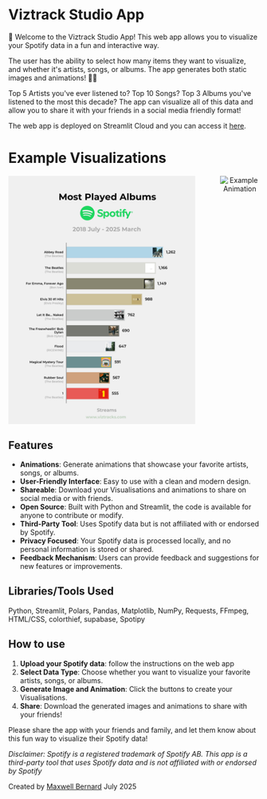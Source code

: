 # Viztrack Studio App
👋 Welcome to the Viztrack Studio App! This web app allows you to visualize your Spotify data in a fun and interactive way.

The user has the ability to select how many items they want to visualize, and whether it's artists, songs, or albums. The app generates both static images and animations! 🎵🎵

Top 5 Artists you've ever listened to? Top 10 Songs? Top 3 Albums you've listened to the most this decade? The app can visualize all of this data and allow you to share it with your friends in a social media friendly format! 

The web app is deployed on Streamlit Cloud and you can access it [here](https://maxwell-bernard-spotify-animation-app.streamlit.app/).

# Example Visualizations

<p align="center" style="display: flex; justify-content: center; gap: 50px;">
    <img src="./assets/visuals/album_name_Streams_visual_max.jpg" alt="Example Visualization 1" width="375">
    <img src="./assets/visuals/artist_name_Streams_animation.gif" alt="Example Animation" width="375">
</p>


## Features
- **Animations**: Generate animations that showcase your favorite artists, songs, or albums.
- **User-Friendly Interface**: Easy to use with a clean and modern design.
- **Shareable**: Download your Visualisations and animations to share on social media or with friends.
- **Open Source**: Built with Python and Streamlit, the code is available for anyone to contribute or modify.
- **Third-Party Tool**: Uses Spotify data but is not affiliated with or endorsed by Spotify.
- **Privacy Focused**: Your Spotify data is processed locally, and no personal information is stored or shared.
- **Feedback Mechanism**: Users can provide feedback and suggestions for new features or improvements.

## Libraries/Tools Used
Python, Streamlit, Polars, Pandas, Matplotlib, NumPy, Requests, FFmpeg, HTML/CSS, colorthief, supabase, Spotipy

## How to use
1. **Upload your Spotify data**: follow the instructions on the web app
2. **Select Data Type**: Choose whether you want to visualize your favorite artists, songs, or albums.
3. **Generate Image and Animation**: Click the buttons to create your Visualisations.
4. **Share**: Download the generated images and animations to share with your friends!


Please share the app with your friends and family, and let them know about this fun way to visualize their Spotify data!

*Disclaimer: Spotify is a registered trademark of Spotify AB. This app is a third-party tool that uses Spotify data and is not affiliated with or endorsed by Spotify*

Created by [Maxwell Bernard](https://github.com/maxwell-bernard)
July 2025

